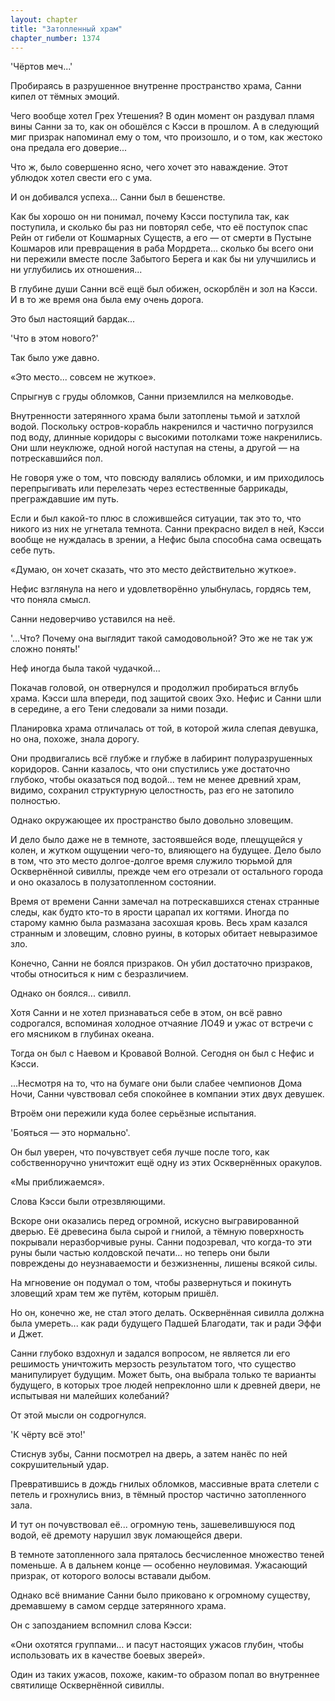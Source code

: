 ```yaml
---
layout: chapter
title: "Затопленный храм"
chapter_number: 1374
---
```




'Чёртов меч...'

Пробираясь в разрушенное внутренне пространство храма, Санни кипел от тёмных эмоций.

Чего вообще хотел Грех Утешения? В один момент он раздувал пламя вины Санни за то, как он обошёлся с Кэсси в прошлом. А в следующий миг призрак напоминал ему о том, что произошло, и о том, как жестоко она предала его доверие...

Что ж, было совершенно ясно, чего хочет это наваждение. Этот ублюдок хотел свести его с ума.

И он добивался успеха... Санни был в бешенстве.

Как бы хорошо он ни понимал, почему Кэсси поступила так, как поступила, и сколько бы раз ни повторял себе, что её поступок спас Рейн от гибели от Кошмарных Существ, а его — от смерти в Пустыне Кошмаров или превращения в раба Мордрета... сколько бы всего они ни пережили вместе после Забытого Берега и как бы ни улучшились и ни углубились их отношения...

В глубине души Санни всё ещё был обижен, оскорблён и зол на Кэсси. И в то же время она была ему очень дорога.

Это был настоящий бардак...

'Что в этом нового?'

Так было уже давно.

«Это место... совсем не жуткое».

Спрыгнув с груды обломков, Санни приземлился на мелководье.

Внутренности затерянного храма были затоплены тьмой и затхлой водой. Поскольку остров-корабль накренился и частично погрузился под воду, длинные коридоры с высокими потолками тоже накренились. Они шли неуклюже, одной ногой наступая на стены, а другой — на потрескавшийся пол.

Не говоря уже о том, что повсюду валялись обломки, и им приходилось перепрыгивать или перелезать через естественные баррикады, преграждавшие им путь.

Если и был какой-то плюс в сложившейся ситуации, так это то, что никого из них не угнетала темнота. Санни прекрасно видел в ней, Кэсси вообще не нуждалась в зрении, а Нефис была способна сама освещать себе путь.

«Думаю, он хочет сказать, что это место действительно жуткое».

Нефис взглянула на него и удовлетворённо улыбнулась, гордясь тем, что поняла смысл.

Санни недоверчиво уставился на неё.

'...Что? Почему она выглядит такой самодовольной? Это же не так уж сложно понять!'

Неф иногда была такой чудачкой...

Покачав головой, он отвернулся и продолжил пробираться вглубь храма. Кэсси шла впереди, под защитой своих Эхо. Нефис и Санни шли в середине, а его Тени следовали за ними позади.

Планировка храма отличалась от той, в которой жила слепая девушка, но она, похоже, знала дорогу.

Они продвигались всё глубже и глубже в лабиринт полуразрушенных коридоров. Санни казалось, что они спустились уже достаточно глубоко, чтобы оказаться под водой... тем не менее древний храм, видимо, сохранил структурную целостность, раз его не затопило полностью.

Однако окружающее их пространство было довольно зловещим.

И дело было даже не в темноте, застоявшейся воде, плещущейся у колен, и жутком ощущении чего-то, влияющего на будущее. Дело было в том, что это место долгое-долгое время служило тюрьмой для Осквернённой сивиллы, прежде чем его отрезали от остального города и оно оказалось в полузатопленном состоянии.

Время от времени Санни замечал на потрескавшихся стенах странные следы, как будто кто-то в ярости царапал их когтями. Иногда по старому камню была размазана засохшая кровь. Весь храм казался странным и зловещим, словно руины, в которых обитает невыразимое зло.

Конечно, Санни не боялся призраков. Он убил достаточно призраков, чтобы относиться к ним с безразличием.

Однако он боялся... сивилл.

Хотя Санни и не хотел признаваться себе в этом, он всё равно содрогался, вспоминая холодное отчаяние ЛО49 и ужас от встречи с его мясником в глубинах океана.

Тогда он был с Наевом и Кровавой Волной. Сегодня он был с Нефис и Кэсси.

...Несмотря на то, что на бумаге они были слабее чемпионов Дома Ночи, Санни чувствовал себя спокойнее в компании этих двух девушек.

Втроём они пережили куда более серьёзные испытания.

'Бояться — это нормально'.

Он был уверен, что почувствует себя лучше после того, как собственноручно уничтожит ещё одну из этих Осквернённых оракулов.

«Мы приближаемся».

Слова Кэсси были отрезвляющими.

Вскоре они оказались перед огромной, искусно выгравированной дверью. Её древесина была сырой и гнилой, а тёмную поверхность покрывали неразборчивые руны. Санни подозревал, что когда-то эти руны были частью колдовской печати... но теперь они были повреждены до неузнаваемости и безжизненны, лишены всякой силы.

На мгновение он подумал о том, чтобы развернуться и покинуть зловещий храм тем же путём, которым пришёл.

Но он, конечно же, не стал этого делать. Осквернённая сивилла должна была умереть... как ради будущего Падшей Благодати, так и ради Эффи и Джет.

Санни глубоко вздохнул и задался вопросом, не является ли его решимость уничтожить мерзость результатом того, что существо манипулирует будущим. Может быть, она выбрала только те варианты будущего, в которых трое людей непреклонно шли к древней двери, не испытывая ни малейших колебаний?

От этой мысли он содрогнулся.

'К чёрту всё это!'

Стиснув зубы, Санни посмотрел на дверь, а затем нанёс по ней сокрушительный удар.

Превратившись в дождь гнилых обломков, массивные врата слетели с петель и грохнулись вниз, в тёмный простор частично затопленного зала.

И тут он почувствовал её... огромную тень, зашевелившуюся под водой, её дремоту нарушил звук ломающейся двери.

В темноте затопленного зала пряталось бесчисленное множество теней поменьше. А в дальнем конце — особенно неуловимая. Ужасающий призрак, от которого волосы вставали дыбом.

Однако всё внимание Санни было приковано к огромному существу, дремавшему в самом сердце затерянного храма.

Он с запозданием вспомнил слова Кэсси:

«Они охотятся группами… и пасут настоящих ужасов глубин, чтобы использовать их в качестве боевых зверей».

Один из таких ужасов, похоже, каким-то образом попал во внутреннее святилище Осквернённой сивиллы.

